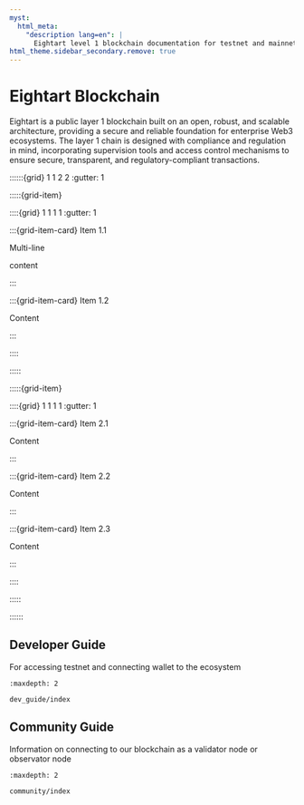 ```yaml
---
myst:
  html_meta:
    "description lang=en": |
      Eightart level 1 blockchain documentation for testnet and mainnet connectivity.
html_theme.sidebar_secondary.remove: true
---
```

# Eightart Blockchain

Eightart is a public layer 1 blockchain built on an open, robust, and scalable architecture, providing a secure and reliable foundation for enterprise Web3 ecosystems. The layer 1 chain is designed with compliance and regulation in mind, incorporating supervision tools and access control mechanisms to ensure secure, transparent, and regulatory-compliant transactions.

::::::{grid} 1 1 2 2
:gutter: 1

:::::{grid-item}

::::{grid} 1 1 1 1
:gutter: 1

:::{grid-item-card} Item 1.1

Multi-line

content

:::

:::{grid-item-card} Item 1.2

Content

:::

::::

:::::

:::::{grid-item}

::::{grid} 1 1 1 1
:gutter: 1

:::{grid-item-card} Item 2.1

Content

:::

:::{grid-item-card} Item 2.2

Content

:::

:::{grid-item-card} Item 2.3

Content

:::

::::

:::::

::::::
## Developer Guide

For accessing testnet and connecting wallet to the ecosystem

```{toctree}
:maxdepth: 2

dev_guide/index
```

## Community Guide

Information on connecting to our blockchain as a validator node or observator node

```{toctree}
:maxdepth: 2

community/index
```
